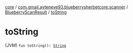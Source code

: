 [core](../../index.md) / [com.gmail.ayteneve93.blueberrysherbetcore.scanner](../index.md) / [BlueberryScanResult](index.md) / [toString](./to-string.md)

# toString

(JVM) `fun toString(): `[`String`](https://kotlinlang.org/api/latest/jvm/stdlib/kotlin/-string/index.html)